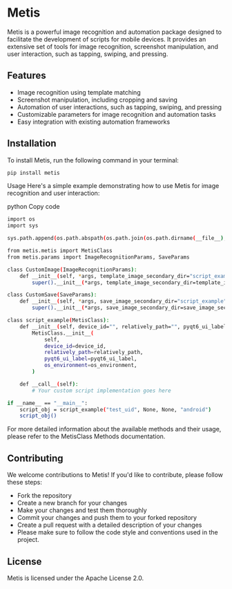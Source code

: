 # Metis

Metis is a powerful image recognition and automation package designed to facilitate the development of scripts for mobile devices. It provides an extensive set of tools for image recognition, screenshot manipulation, and user interaction, such as tapping, swiping, and pressing.

## Features

- Image recognition using template matching
- Screenshot manipulation, including cropping and saving
- Automation of user interactions, such as tapping, swiping, and pressing
- Customizable parameters for image recognition and automation tasks
- Easy integration with existing automation frameworks

## Installation

To install Metis, run the following command in your terminal:

```bash
pip install metis
```
Usage
Here's a simple example demonstrating how to use Metis for image recognition and user interaction:

python
Copy code
```bash
import os
import sys

sys.path.append(os.path.abspath(os.path.join(os.path.dirname(__file__), "../..")))

from metis.metis import MetisClass
from metis.params import ImageRecognitionParams, SaveParams

class CustomImage(ImageRecognitionParams):
    def __init__(self, *args, template_image_secondary_dir="script_example", **kwargs):
        super().__init__(*args, template_image_secondary_dir=template_image_secondary_dir, **kwargs)

class CustomSave(SaveParams):
    def __init__(self, *args, save_image_secondary_dir="script_example", **kwargs):
        super().__init__(*args, save_image_secondary_dir=save_image_secondary_dir, **kwargs)

class script_example(MetisClass):
    def __init__(self, device_id="", relatively_path="", pyqt6_ui_label={}, os_environment=""):
        MetisClass.__init__(
            self,
            device_id=device_id,
            relatively_path=relatively_path,
            pyqt6_ui_label=pyqt6_ui_label,
            os_environment=os_environment,
        )

    def __call__(self):
        # Your custom script implementation goes here

if __name__ == "__main__":
    script_obj = script_example("test_uid", None, None, "android")
    script_obj()
```
For more detailed information about the available methods and their usage, please refer to the MetisClass Methods documentation.

## Contributing
We welcome contributions to Metis! If you'd like to contribute, please follow these steps:  
- Fork the repository
- Create a new branch for your changes
- Make your changes and test them thoroughly
- Commit your changes and push them to your forked repository
- Create a pull request with a detailed description of your changes
- Please make sure to follow the code style and conventions used in the project.

## License
Metis is licensed under the Apache License 2.0.